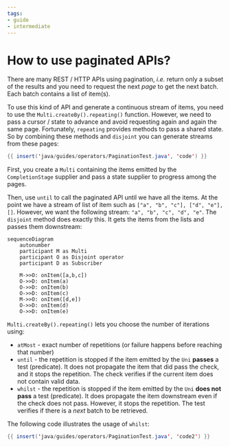 ```yaml
---
tags:
- guide
- intermediate
---
```


# How to use paginated APIs?

There are many REST / HTTP APIs using pagination, _i.e._ return only a subset of the results and you need to request the next _page_ to get the next batch.
Each batch contains a list of item(s).

To use this kind of API and generate a continuous stream of items, you need to use the `Multi.createBy().repeating()` function.
However, we need to pass a cursor / state to advance and avoid requesting again and again the same page.
Fortunately, `repeating` provides methods to pass a shared state.
So by combining these methods and `disjoint` you can generate streams from these pages:

```java linenums="1"
{{ insert('java/guides/operators/PaginationTest.java', 'code') }}
```

First, you create a `Multi` containing the items emitted by the `CompletionStage` supplier and pass a state supplier to progress among the pages.

Then, use `until` to call the paginated API until we have all the items.
At the point we have a stream of list of item such as `["a", "b", "c"], ["d", "e"], []`.
However, we want the following stream: `"a", "b", "c", "d", "e"`.
The `disjoint` method does exactly this.
It gets the items from the lists and passes them downstream:

```mermaid
sequenceDiagram
    autonumber
    participant M as Multi
    participant O as Disjoint operator
    participant D as Subscriber
    
    M->>O: onItem([a,b,c])
    O->>D: onItem(a)
    O->>D: onItem(b)
    O->>D: onItem(c)
    M->>O: onItem([d,e])
    O->>D: onItem(d)
    O->>D: onItem(e)
```

`Multi.createBy().repeating()` lets you choose the number of iterations using:

- `atMost` - exact number of repetitions (or failure happens before reaching that number)
- `until` - the repetition is stopped if the item emitted by the `Uni` **passes** a test (predicate).
  It does not propagate the item that did pass the check, and it stops the repetition.
  The check verifies if the current item does not contain valid data.
- `whilst` - the repetition is stopped if the item emitted by the `Uni` **does not pass** a test (predicate).
  It does propagate the item downstream even if the check does not pass.
  However, it stops the repetition.
  The test verifies if there is a _next_ batch to be retrieved.

The following code illustrates the usage of `whilst`:

```java linenums="1"
{{ insert('java/guides/operators/PaginationTest.java', 'code2') }}
```